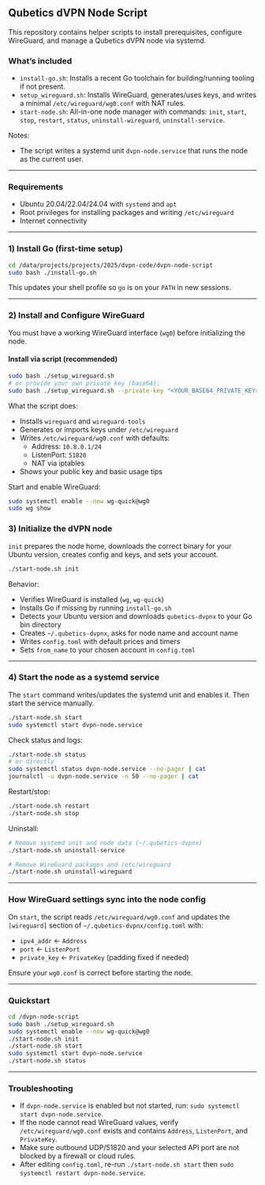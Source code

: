 ## Qubetics dVPN Node Script

This repository contains helper scripts to install prerequisites, configure WireGuard, and manage a Qubetics dVPN node via systemd.

### What’s included
- `install-go.sh`: Installs a recent Go toolchain for building/running tooling if not present.
- `setup_wireguard.sh`: Installs WireGuard, generates/uses keys, and writes a minimal `/etc/wireguard/wg0.conf` with NAT rules.
- `start-node.sh`: All-in-one node manager with commands: `init`, `start`, `stop`, `restart`, `status`, `uninstall-wireguard`, `uninstall-service`.

Notes:
- The script writes a systemd unit `dvpn-node.service` that runs the node as the current user.

---

### Requirements
- Ubuntu 20.04/22.04/24.04 with `systemd` and `apt`
- Root privileges for installing packages and writing `/etc/wireguard`
- Internet connectivity

---

### 1) Install Go (first-time setup)

```bash
cd /data/projects/projects/2025/dvpn-code/dvpn-node-script
sudo bash ./install-go.sh
```

This updates your shell profile so `go` is on your `PATH` in new sessions.

---

### 2) Install and Configure WireGuard
You must have a working WireGuard interface (`wg0`) before initializing the node.

#### Install via script (recommended)
```bash
sudo bash ./setup_wireguard.sh
# or provide your own private key (base64):
sudo bash ./setup_wireguard.sh --private-key "<YOUR_BASE64_PRIVATE_KEY>"
```
What the script does:
- Installs `wireguard` and `wireguard-tools`
- Generates or imports keys under `/etc/wireguard`
- Writes `/etc/wireguard/wg0.conf` with defaults:
  - Address: `10.8.0.1/24`
  - ListenPort: `51820`
  - NAT via iptables
- Shows your public key and basic usage tips

Start and enable WireGuard:
```bash
sudo systemctl enable --now wg-quick@wg0
sudo wg show
```


### 3) Initialize the dVPN node
`init` prepares the node home, downloads the correct binary for your Ubuntu version, creates config and keys, and sets your account.

```bash
./start-node.sh init
```

Behavior:
- Verifies WireGuard is installed (`wg`, `wg-quick`)
- Installs Go if missing by running `install-go.sh`
- Detects your Ubuntu version and downloads `qubetics-dvpnx` to your Go bin directory
- Creates `~/.qubetics-dvpnx`, asks for node name and account name
- Writes `config.toml` with default prices and timers
- Sets `from_name` to your chosen account in `config.toml`


---

### 4) Start the node as a systemd service
The `start` command writes/updates the systemd unit and enables it. Then start the service manually.

```bash
./start-node.sh start
sudo systemctl start dvpn-node.service
```

Check status and logs:
```bash
./start-node.sh status
# or directly
sudo systemctl status dvpn-node.service --no-pager | cat
journalctl -u dvpn-node.service -n 50 --no-pager | cat
```

Restart/stop:
```bash
./start-node.sh restart
./start-node.sh stop
```

Uninstall:
```bash
# Remove systemd unit and node data (~/.qubetics-dvpnx)
./start-node.sh uninstall-service

# Remove WireGuard packages and /etc/wireguard
./start-node.sh uninstall-wireguard
```

---

### How WireGuard settings sync into the node config
On `start`, the script reads `/etc/wireguard/wg0.conf` and updates the `[wireguard]` section of `~/.qubetics-dvpnx/config.toml` with:
- `ipv4_addr` ← `Address`
- `port` ← `ListenPort`
- `private_key` ← `PrivateKey` (padding fixed if needed)

Ensure your `wg0.conf` is correct before starting the node.

---

### Quickstart
```bash
cd /dvpn-node-script
sudo bash ./setup_wireguard.sh
sudo systemctl enable --now wg-quick@wg0
./start-node.sh init
./start-node.sh start
sudo systemctl start dvpn-node.service
./start-node.sh status
```

---

### Troubleshooting
- If `dvpn-node.service` is enabled but not started, run: `sudo systemctl start dvpn-node.service`.
- If the node cannot read WireGuard values, verify `/etc/wireguard/wg0.conf` exists and contains `Address`, `ListenPort`, and `PrivateKey`.
- Make sure outbound UDP/51820 and your selected API port are not blocked by a firewall or cloud rules.
- After editing `config.toml`, re-run `./start-node.sh start` then `sudo systemctl restart dvpn-node.service`.


